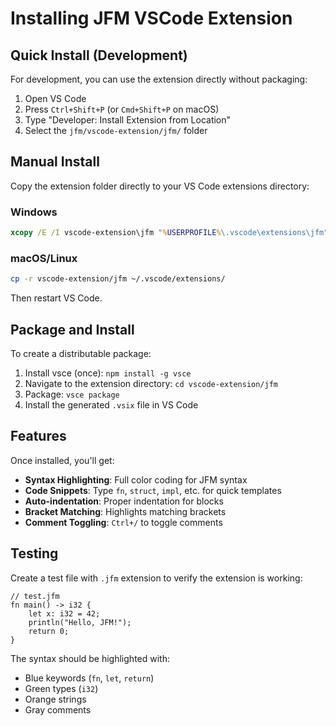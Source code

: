 # Installing JFM VSCode Extension

## Quick Install (Development)

For development, you can use the extension directly without packaging:

1. Open VS Code
2. Press `Ctrl+Shift+P` (or `Cmd+Shift+P` on macOS)
3. Type "Developer: Install Extension from Location"
4. Select the `jfm/vscode-extension/jfm/` folder

## Manual Install

Copy the extension folder directly to your VS Code extensions directory:

### Windows
```cmd
xcopy /E /I vscode-extension\jfm "%USERPROFILE%\.vscode\extensions\jfm"
```

### macOS/Linux
```bash
cp -r vscode-extension/jfm ~/.vscode/extensions/
```

Then restart VS Code.

## Package and Install

To create a distributable package:

1. Install vsce (once): `npm install -g vsce`
2. Navigate to the extension directory: `cd vscode-extension/jfm`
3. Package: `vsce package`
4. Install the generated `.vsix` file in VS Code

## Features

Once installed, you'll get:

- **Syntax Highlighting**: Full color coding for JFM syntax
- **Code Snippets**: Type `fn`, `struct`, `impl`, etc. for quick templates
- **Auto-indentation**: Proper indentation for blocks
- **Bracket Matching**: Highlights matching brackets
- **Comment Toggling**: `Ctrl+/` to toggle comments

## Testing

Create a test file with `.jfm` extension to verify the extension is working:

```jfm
// test.jfm
fn main() -> i32 {
    let x: i32 = 42;
    println("Hello, JFM!");
    return 0;
}
```

The syntax should be highlighted with:
- Blue keywords (`fn`, `let`, `return`)
- Green types (`i32`)
- Orange strings
- Gray comments